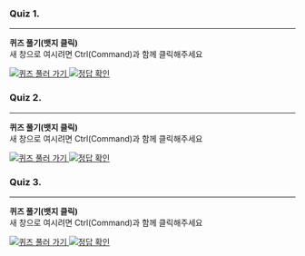 

### Quiz 1.
---
**퀴즈 풀기(뱃지 클릭)**  
새 창으로 여시려면 Ctrl(Command)과 함께 클릭해주세요

<p>
<a href="https://www.typescriptlang.org/play?strict=true&ts=5.1.6#code/PQKgUA2gBIHN2DgTVAxg4HBqoF0yAGFwoeNUBdNgHaOAi41IC7jglWOAuq1AA4CmATgM4D2AdlIAM9gGEOALo1IAk+qIFwawC0zgH06ogA1XAn02ANVcAcg4BSxsAApAMeuAOpYB0UQBCzgH5qogEFXAOh2AfZcAPS1EABNYBqBqIEoewAOTkwCDjgHVWoOfAQCUYCDAYGAALgCe9FAACoysHAC8UADeYFBQbACGALZ0AFxQTKEMAJZsAOYA3GlQmeX5GQCu2QBGjNUAvtVgADZ0obRx7AWxzOxQScldYEA" target="_blank">
<img src="https://img.shields.io/badge/-%ED%80%B4%EC%A6%88%20%ED%92%80%EA%B8%B0-3178c6?logo=typescript&logoColor=white" alt="퀴즈 풀러 가기"/>
</a>
<a href="https://www.typescriptlang.org/play?strict=true&ts=5.1.6#code/PQKgUA2gBIHN2DgTVAxg4HBqoF0yAGFwoeNUBdNgHaOAi41IC7jglWOAuq1AA4CmATgM4D2AdlIAM9gGEOALo1IAk+qIFwawC0zgH06ogA1XAn02ANVcAcg4BSxsAApAMeuAOpYB0UQBCzgH5qogEFXAOh2AfZcAPS1EABNYBqBqIEoewAOTkwCDjgHVWoOfAQCUYCDAYGAALgCe9FAACoysHAC8UADeYFBQbACGALZ0AFxQTKEMAJZsAOYA3GlQmeX5GQCu2QBGjNUAvtVgADZ0obRx7AWxzOxQSckdtUwxQ2zVQA" target="_blank">
<img src="https://img.shields.io/badge/-%EC%A0%95%EB%8B%B5%20%ED%99%95%EC%9D%B8-c63178?logo=typescript&logoColor=white" alt="정답 확인"/>
</a>
</p>


### Quiz 2.
---
**퀴즈 풀기(뱃지 클릭)**  
새 창으로 여시려면 Ctrl(Command)과 함께 클릭해주세요

<p>
<a href="https://www.typescriptlang.org/play?strict=true&ts=5.1.6#code/PQKgUA2gBIHN2DgTVAxg4HBqoF0yAGFwoeNUBdNgHaOAi41IC7jglWOAuq1IBargGENSAca4DmzgC6OA4g4BrjUgJGOAanYB9OqJUANNYA1VwByDgFLGwACkAx64A6lgHRQAxgHsAdgGcALvgIBKMCGBgwAGwCmBgG4BDSwFdrUALxQAjAAYA3GAA5gCWdtYAsta+so4u1kYBYKBQEAAq1vpoUIA3o4AMdYABvYAMi4ApTVCAqBOAr00kgC0zgDYLYrlQgCDjgDqrUOSAI82AOh1QdGVigAOTUIBSo4CtQ4ATTYAnTVBmYABmzlpqesHaUCFhkdGxrgBc3j5GUADeYFBQAE62zhdaUDvWAQC+YEA" target="_blank">
<img src="https://img.shields.io/badge/-%ED%80%B4%EC%A6%88%20%ED%92%80%EA%B8%B0-3178c6?logo=typescript&logoColor=white" alt="퀴즈 풀러 가기"/>
</a>
<a href="https://www.typescriptlang.org/play?strict=true&ts=5.1.6#code/PQKgUA2gBIHN2DgTVAxg4HBqoF0yAGFwoeNUBdNgHaOAi41IC7jglWOAuq1ICKjgGe1SAq84DstgGuNSAkY4BqdgPp1SWAGmsAaq4A5BwCljYABSAY9cAdSwDooAYwD2AOwDOAF3wEAlGBDAwYADYBTHQDcAhqYCu5qAF4oARgAMUGxuXrtANxgAOYAllbmALLmnpK2DuZ6QWCgUBAAKubaaFCAN6OADHWAAb2ADIuAKU1QgKgTgK9NJIAtM4A2C0L5UIAg44A6q1DkgCPNgDodUIAYQxVCgAOTUIBSo4CtQ4ATTYAnTVBGYABm9mpKWqHqUGER0bHxjgBc7h56UADeYFBQAE6W9tdqUPvmQQC+YEA" target="_blank">
<img src="https://img.shields.io/badge/-%EC%A0%95%EB%8B%B5%20%ED%99%95%EC%9D%B8-c63178?logo=typescript&logoColor=white" alt="정답 확인"/>
</a>
</p>


### Quiz 3.
---
**퀴즈 풀기(뱃지 클릭)**  
새 창으로 여시려면 Ctrl(Command)과 함께 클릭해주세요

<p>
<a href="https://www.typescriptlang.org/play?strict=true&ts=5.1.6#code/PQKgUA2gBIHN2DgTVAxg4HBqoF0yBOmwMuNUCljgNrWA1A4LargIuNSAznYI4TgGquApTVICrzgOy2A+nVIInjgjIO2Acg3jABaKAGEA9gFsADgEMAdgE8AsgFNJAI1UAnKIAGFwKHjFAELiAzmcACY1ACiMgDbjFq1YA1xqIBxBwDodiKIAJxwAmmwAox-QNAHnGvKEBUCdd+QRBgMDBQKAgARQBXAEsALzQoQBFRwAz291YOQBEx7kAXVahAEjHADU6OOEAHGrioBLAAF0VpVShTCygAXigAbzAoKABjWW0ALigzTu0s+QBzAG4wAF8trp6+u2lHZz6R8cmzWXtZxQX5DM0dLd2k7t6xKTklNSfdEaOJxcUAAPv1zGY9ikIAAVVRLfKAG9HAAx1gADewAMi4wooBXpoogBaZwA2C7RkVBACDjgB1VqCASrHACPNkUAGENRWiAAcmoIApUcArUMBTDtRIAMwy8imnSy4nkUE68M6AAopl8FCp1Fp5p8ZArfsqAJRjCZQLJ8qCy+U-JU6AB07zOQxGACIBmYbdqLpNpmKzOJ7KozY41tKbURAKXjgA2mqCABDaoIAKGaggBQewAX9TyFjaADSutUmv5mmbaTVbSbbKCqexmPr6w1ytOKjOW4bWqA2wFOFyOnUu13yd2e73iX02gqAQcmaVBACtjgEg6wAC41BEyny99K8qzVcbtpFDnddsdmAgA" target="_blank">
<img src="https://img.shields.io/badge/-%ED%80%B4%EC%A6%88%20%ED%92%80%EA%B8%B0-3178c6?logo=typescript&logoColor=white" alt="퀴즈 풀러 가기"/>
</a>
<a href="https://www.typescriptlang.org/play?strict=true&ts=5.1.6#code/PQKgUA2gBIHN2DgTVAxg4HBqoF0yBOmwMuNUCljgNrWA1A4LargIuNSAznYI4TgGquApTVICrzgOy2A+nVIInjgjIO2Acg3jABaKAGEA9gFsADgEMAdgE8AsgFNJAI1UAnKIAGFwKHjFAELiAzmcACY1ACiMgDbjFq1YA1xqIBxBwDodiKIAJxwAmmwAox-QNAHnGvKEBUCdd+QRBgMDBQKAgARQBXAEsALzQoQBFRwAz291YOQBEx7kAXVahAEjHADU6OOEAHGrioBLAAF0VpVShTCygAXigAbzAoKG7egC4oACIBs3mAbgmoAGNZbTmzTu0s+QBzNYBfNa6evrtpR2c+kfHJ6dU5+Zu7l1X1s1l7bcUc3kGU0OjOFxeYikciUalBuhGHycLigAB9+uYzBcUhAACqqPb5QA3o4AGOsAAb2ABkXGFFAK9NFEALTOAGwXaCSoIAQccAOqtQQCVY4AR5sigAwhqK0QADk1BAFKjgFahgKYdqJABmGXkG06WXE8imBM6AAoNtCFCp1FodlCZAa4caAJRjdZZeVQXX62FGnQAOkhQ09CyW82tT0mm3VZnE9lUrscR218yIgFLxwAbTVBAAhtUEAFDNQQAoPYAL+tlbwANIGzc74a6ttpLWtJqcoKp7GY+naHXrC4bix6ve8HMjVL6bQHA-Jg6Hw+JI-MCoBByd5UEAK2OASDrAALjUDzBZhLeNrt+-20inL61OYH3QA" target="_blank">
<img src="https://img.shields.io/badge/-%EC%A0%95%EB%8B%B5%20%ED%99%95%EC%9D%B8-c63178?logo=typescript&logoColor=white" alt="정답 확인"/>
</a>
</p>


